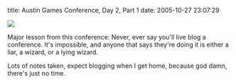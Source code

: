 title: Austin Games Conference, Day 2, Part 1
date: 2005-10-27 23:07:29 

[![][1]][2]

Major lesson from this conference: Never, ever say you'll live blog a conference. It's impossible, and anyone that says they're doing it is either a liar, a wizard, or a lying wizard.

Lots of notes taken, expect blogging when I get home, because god damn, there's just no time. 

   [1]: http://images.nonpolynomial.com/nonpolynomial.com/blog/agc.jpg
   [2]: http://www.gameconference.com

